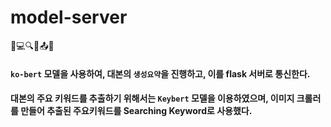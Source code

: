 # model-server
🔗💻🔍📑📤📁


#### ```ko-bert``` 모델을 사용하여, 대본의 ```생성요약```을 진행하고, 이를 flask 서버로 통신한다. </n>
#### 대본의 주요 키워드를 추출하기 위해서는 ```Keybert``` 모델을 이용하였으며, 이미지 크롤러를 만들어 추출된 주요키워드를 Searching Keyword로 사용했다.
